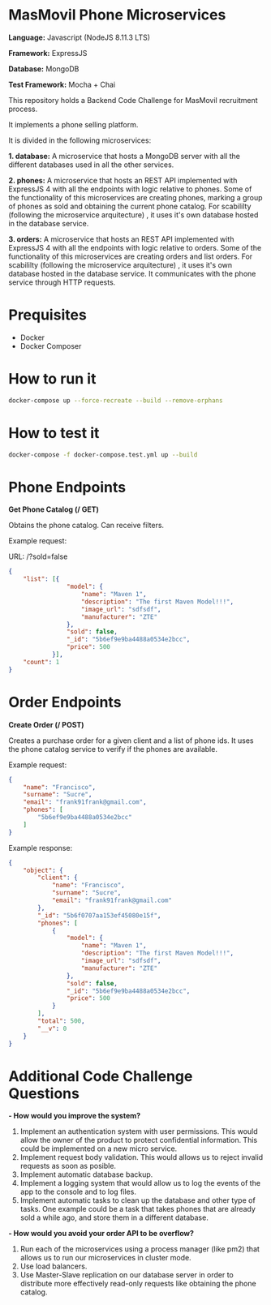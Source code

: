 # MasMovil Phone Microservices

**Language:** Javascript (NodeJS 8.11.3 LTS)

**Framework:** ExpressJS

**Database:** MongoDB

**Test Framework:** Mocha + Chai

This repository holds a Backend Code Challenge for MasMovil recruitment process. 

It implements a phone selling platform. 

It is divided in the following microservices:

**1. database:** A microservice that hosts a MongoDB server with all the different databases used in all the other services.

**2. phones:** A microservice that hosts an REST API implemented with ExpressJS 4 with all the endpoints with logic relative to phones. Some of the functionality of this microservices are creating phones, marking a group of phones as sold and obtaining the current phone catalog. For scabililty (following the microservice arquitecture) , it uses it's own database hosted in the database service.

**3. orders:** A microservice that hosts an REST API implemented with ExpressJS 4 with all the endpoints with logic relative to orders. Some of the functionality of this microservices are creating orders and list orders. For scabililty (following the microservice arquitecture) , it uses it's own database hosted in the database service. It communicates with the phone service through HTTP requests.

# Prequisites

- Docker
- Docker Composer

# How to run it

```bash
docker-compose up --force-recreate --build --remove-orphans
```

# How to test it

```bash
docker-compose -f docker-compose.test.yml up --build
```

# Phone Endpoints

**Get Phone Catalog (/ GET)**

Obtains the phone catalog. Can receive filters.

Example request: 

URL: /?sold=false

```json
{
    "list": [{
                "model": {
                    "name": "Maven 1",
                    "description": "The first Maven Model!!!",
                    "image_url": "sdfsdf",
                    "manufacturer": "ZTE"
                },
                "sold": false,
                "_id": "5b6ef9e9ba4488a0534e2bcc",
                "price": 500
            }],
    "count": 1
}
```

# Order Endpoints

**Create Order (/ POST)**

Creates a purchase order for a given client and a list of phone ids. It uses the phone catalog service to verify if the phones are available.

Example request:

```json
{
    "name": "Francisco",
    "surname": "Sucre",
    "email": "frank91frank@gmail.com",
    "phones": [
        "5b6ef9e9ba4488a0534e2bcc"
    ]
}
```

Example response:

```json
{
    "object": {
        "client": {
            "name": "Francisco",
            "surname": "Sucre",
            "email": "frank91frank@gmail.com"
        },
        "_id": "5b6f0707aa153ef45080e15f",
        "phones": [
            {
                "model": {
                    "name": "Maven 1",
                    "description": "The first Maven Model!!!",
                    "image_url": "sdfsdf",
                    "manufacturer": "ZTE"
                },
                "sold": false,
                "_id": "5b6ef9e9ba4488a0534e2bcc",
                "price": 500
            }
        ],
        "total": 500,
        "__v": 0
    }
}
```

# Additional Code Challenge Questions

**- How would you improve the system?**

1. Implement an authentication system with user permissions. This would allow the owner of the product to protect confidential information. This could be implemented on a new micro service.
2. Implement request body validation. This would allows us to reject invalid requests as soon as posible.
3. Implement automatic database backup.
4. Implement a logging system that would allow us to log the events of the app to the console and to log files.
5. Implement automatic tasks to clean up the database and other type of tasks. One example could be a task that takes phones that are already sold a while ago, and store them in a different database. 


**- How would you avoid your order API to be overflow?**

1. Run each of the microservices using a process manager (like pm2) that allows us to run our microservices in cluster mode.
2. Use load balancers.
3. Use Master-Slave replication on our database server in order to distribute more effectively read-only requests like obtaining the phone catalog.

